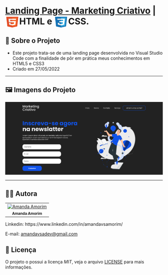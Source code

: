 # [Landing Page - Marketing Criativo](https://amandavsadev.github.io/marketingCriativo/) | <img align="center" alt="Amanda-HTML" height="35" width="45" src="https://raw.githubusercontent.com/devicons/devicon/master/icons/html5/html5-original.svg">HTML e <img align="center" alt="Amanda-CSS" height="35" width="45" src="https://raw.githubusercontent.com/devicons/devicon/master/icons/css3/css3-original.svg">CSS.

## :page_facing_up: Sobre o Projeto
- Este projeto trata-se de uma landing page desenvolvida no Visual Studio Code com a finalidade de pôr em prática meus conhecimentos em HTML5 e CSS3
- Criado em 27/05/2022
---
## :framed_picture: Imagens do Projeto

![imagem-projeto-final](MC.png)

---
## :woman_technologist:  Autora

<table class="author">
  <tr>
    <td align="center">
      <a href="https://github.com/amandavsadev">
        <img src="https://avatars.githubusercontent.com/u/104646886?v=4" 
        width="100px;" alt="Amanda Amorim"/>
        <br/>
        <sub>
          <b>Amanda Amorim</b>
        </sub>
      </a>
    </td>
  </tr>
</table>   
   Linkedin:
   https://www.linkedin.com/in/amandavsamorim/
   
   E-mail: amandavsadev@gmail.com
   
  ## 📝 Licença
  
   O projeto o possui a licença _MIT_, veja o arquivo [LICENSE](license.txt) para mais informações.
